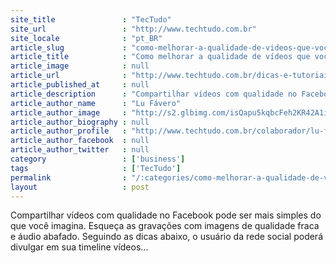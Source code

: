 ```yaml
---
site_title               : "TecTudo"
site_url                 : "http://www.techtudo.com.br"
site_locale              : "pt_BR"
article_slug             : "como-melhorar-a-qualidade-de-videos-que-voce-publica-no-facebook"
article_title            : "Como melhorar a qualidade de vídeos que você publica no Facebook"
article_image            : null
article_url              : "http://www.techtudo.com.br/dicas-e-tutoriais/noticia/2014/04/como-melhorar-qualidade-de-videos-que-voce-publica-no-facebook.html"
article_published_at     : null
article_description      : "Compartilhar vídeos com qualidade no Facebook pode ser mais simples do que você imagina. Esqueça as gravações com imagens de qualidade fraca e áudio abafado. Seguindo as dicas abaixo, o usuário da rede social poderá divulgar em sua timeline vídeos..."
article_author_name      : "Lu Fávero"
article_author_image     : "http://s2.glbimg.com/isQapu5kqbcFeh2KR42A1igKm7w=/30x30/s2.glbimg.com/9ZHtewuhnGGrfrZbVVOiAf1FxJo=/140x140/s.glbimg.com/po/tt2/f/original/2013/11/12/lu_favero.jpg"
article_author_biography : null
article_author_profile   : "http://www.techtudo.com.br/colaborador/lu-favero.html"
article_author_facebook  : null
article_author_twitter   : null
category                 : ['business']
tags                     : ['TecTudo']
permalink                : "/:categories/como-melhorar-a-qualidade-de-videos-que-voce-publica-no-facebook/"
layout                   : post
---
```


Compartilhar vídeos com qualidade no Facebook pode ser mais simples do que você imagina. Esqueça as gravações com imagens de qualidade fraca e áudio abafado. Seguindo as dicas abaixo, o usuário da rede social poderá divulgar em sua timeline vídeos...
